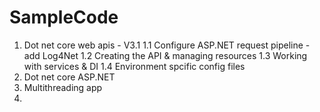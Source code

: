# SampleCode

1. Dot net core web apis - V3.1
    1.1 Configure ASP.NET request pipeline - add Log4Net
    1.2 Creating the API & managing resources
    1.3 Working with services & DI
    1.4 Environment spcific config files
2. Dot net core ASP.NET 
3. Multithreading app
4. 